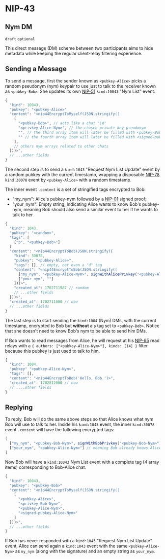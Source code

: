 NIP-43
======

Nym DM
------

`draft` `optional`

This direct message (DM) scheme between two participants aims to hide metadata while keeping the regular client-relay filtering experience.

## Sending a Message

To send a message, first the sender known as `<pubkey-Alice>` picks a random pseudonym (nym) keypair to use just to talk to the receiver known as `<pubkey-Bob>`.
She updates its own [NIP-51](#51.md) `kind:10043` "Nym List" event:

```js
{
  "kind": 10043,
  "pubkey": "<pubkey-Alice>"
  "content": "<nip44EncryptToMyself(JSON.stringify([
    [
      "<pubkey-Bob>", // acts like a chat "id"
      "<privkey-Alice-Nym>", // the chosen private key pseudonym
      "", // the third array item will later be filled with <pubkey-Bob-Nym>
      "" // the fourth array item will later be filled with <signed-pubkey-Bob-Nym> as a proof it is really Bob's nym
    ],
    // others nym arrays related to other chats
  ]))>",
  // ...other fields
}
```

The second step is to send a `kind:1043` "Request Nym List Update" event by a random pubkey with the current timestamp,
wrapping a disposable [NIP-78](#78.md) `kind:30078` event by `<pubkey-Alice>` with a random timestamp.

The inner event `.content` is a set of stringified tags encrypted to Bob:
- "my_nym": Alice's pubkey-nym followed by a [NIP-01](#01.md) signed proof;
- "your_nym": Empty string, indicating Alice wants to know Bob's pubkey-nym, meaning Bob should also send a similar event to her if he wants to talk to her

```js
{
  "kind": 1043,
  "pubkey": "<random>",
  "tags": [
    ["p", "<pubkey-Bob>"]
  ]
  "content": "<nip44EncryptToBob(JSON.stringify({
    "kind": 30078,
    "pubkey": "<pubkey-Alice>",
    "tags": [], // empty, not even a "d" tag
    "content": "<nip44EncryptToBob(JSON.stringify([
      ["my_nym", "<pubkey-Alice-Nym>", signWithAlicePrivkey("<pubkey-Alice-Nym>")],
      ["your_nym", ""]
    ]))>",
    "created_at": 1702711587 // random
    // ...other fields
  }))>",
  "created_at": 1702711000 // now
  // ...other fields
}
```

The last step is to start sending the `kind:1004` (Nym) DMs, with the current timestamp, encrypted to Bob but **without** a `p` tag set to `<pubkey-Bob>`. Notice that she doesn't need to know Bob's nym to
be able to send him DMs.

If Bob wants to read messages from Alice, he will request at his [NIP-65](#65.md) read relays with a `{ authors: ["<pubkey-Alice-Nym>"], kinds: [14] }` filter because this pubkey is just used to talk to him.

```js
{
  "kind": 1004,
  "pubkey" "<pubkey-Alice-Nym>",
  "tags": [],
  "content": "<nip44EncryptToBob('Hello, Bob.')>",
  "created_at": 1702812000 // now
  // ....other fields
}
```

## Replying

To reply, Bob will do the same above steps so that Alice knows what nym Bob will use to talk to her.
Inside his `kind:1043` event, the inner `kind:30078` event `.content` will have the following encrypted tags:
```js
[
  ["my_nym", "<pubkey-Bob-Nym>", signWithBobPrivkey("<pubkey-Bob-Nym>")],
  ["your_nym", "<pubkey-Alice-Nym>"] // meaning Bob already knows Alice's nym so she won't need to reply with a `kind:1043` event
]
```

Now Bob will have a `kind:10043` Nym List event with a complete tag (4 array items) corresponding to Bob-Alice chat:

```js
{
  "kind": 10043,
  "pubkey": "<pubkey-Bob>"
  "content": "<nip44EncryptToMyself(JSON.stringify([
    [
      "<pubkey-Alice>",
      "<privkey-Bob-Nym>",
      "<pubkey-Alice-Nym>",
      "<signed-pubkey-Alice-Nym>"
    ]
  ]))>",
  // ...other fields
}
```

If Bob has never responded with a `kind:1043` "Request Nym List Update" event, Alice can send again a `kind:1043` event with the same `<pubkey-Alice-Nym>` as `my_nym` (along with the signature) and an empty string as `your_nym`.
